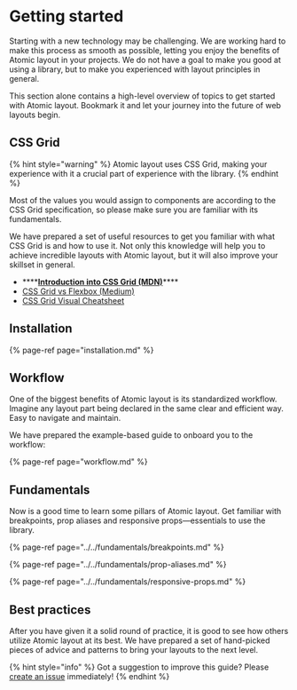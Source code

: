 # Getting started

Starting with a new technology may be challenging. We are working hard to make this process as smooth as possible, letting you enjoy the benefits of Atomic layout in your projects. We do not have a goal to make you good at using a library, but to make you experienced with layout principles in general.

This section alone contains a high-level overview of topics to get started with Atomic layout. Bookmark it and let your journey into the future of web layouts begin.

## CSS Grid

{% hint style="warning" %}
Atomic layout uses CSS Grid, making your experience with it a crucial part of experience with the library.
{% endhint %}

Most of the values you would assign to components are according to the CSS Grid specification, so please make sure you are familiar with its fundamentals.

We have prepared a set of useful resources to get you familiar with what CSS Grid is and how to use it. Not only this knowledge will help you to achieve incredible layouts with Atomic layout, but it will also improve your skillset in general.

* \*\*\*\*[**Introduction into CSS Grid \(MDN\)**](https://developer.mozilla.org/en-US/docs/Web/CSS/grid)\*\*\*\*
* [CSS Grid vs Flexbox \(Medium\)](https://hackernoon.com/the-ultimate-css-battle-grid-vs-flexbox-d40da0449faf)
* [CSS Grid Visual Cheatsheet](http://grid.malven.co)

## Installation

{% page-ref page="installation.md" %}

## Workflow

One of the biggest benefits of Atomic layout is its standardized workflow. Imagine any layout part being declared  in the same clear and efficient way. Easy to navigate and maintain.

We have prepared the example-based guide to onboard you to the workflow:

{% page-ref page="workflow.md" %}

## Fundamentals

Now is a good time to learn some pillars of Atomic layout. Get familiar with breakpoints, prop aliases and responsive props—essentials to use the library.

{% page-ref page="../../fundamentals/breakpoints.md" %}

{% page-ref page="../../fundamentals/prop-aliases.md" %}

{% page-ref page="../../fundamentals/responsive-props.md" %}

## Best practices

After you have given it a solid round of practice, it is good to see how others utilize Atomic layout at its best. We have prepared a set of hand-picked pieces of advice and patterns to bring your layouts to the next level.

{% hint style="info" %}
Got a suggestion to improve this guide? Please [create an issue](https://github.com/kettanaito/atomic-layout/issues) immediately!
{% endhint %}

